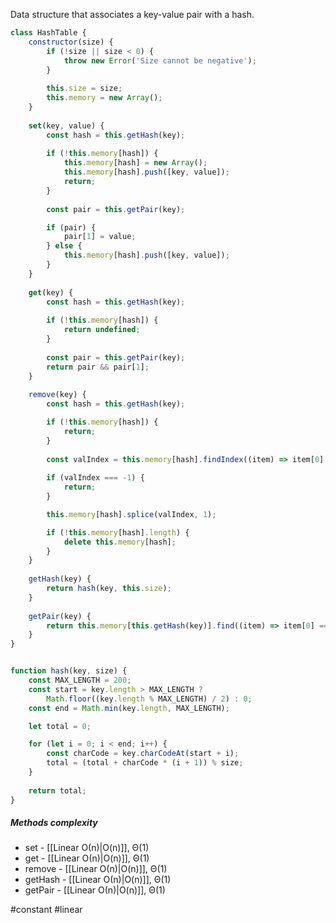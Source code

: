 Data structure that associates a key-value pair with a hash. 

```javascript
class HashTable {
	constructor(size) {
		if (!size || size < 0) {
			throw new Error('Size cannot be negative');
		}
		
		this.size = size;
		this.memory = new Array();
	}
	
	set(key, value) {
		const hash = this.getHash(key);
		
		if (!this.memory[hash]) {
			this.memory[hash] = new Array();
			this.memory[hash].push([key, value]);
			return;
		}
		
		const pair = this.getPair(key);

		if (pair) {
			pair[1] = value;
		} else {
			this.memory[hash].push([key, value]);
		}
	}
	
	get(key) {
		const hash = this.getHash(key);
	
		if (!this.memory[hash]) {
			return undefined;
		}
	
		const pair = this.getPair(key);
		return pair && pair[1];
	}
	
	remove(key) {
		const hash = this.getHash(key);

		if (!this.memory[hash]) {
			return;
		}
		
		const valIndex = this.memory[hash].findIndex((item) => item[0] === key);
		
		if (valIndex === -1) {
			return;
		}

		this.memory[hash].splice(valIndex, 1);

		if (!this.memory[hash].length) {
			delete this.memory[hash];
		}
	}
	
	getHash(key) {
		return hash(key, this.size);
	}
	
	getPair(key) {
		return this.memory[this.getHash(key)].find((item) => item[0] === key);
	}
}


function hash(key, size) {
	const MAX_LENGTH = 200;
	const start = key.length > MAX_LENGTH ?
		Math.floor((key.length % MAX_LENGTH) / 2) : 0;
	const end = Math.min(key.length, MAX_LENGTH);

	let total = 0;

	for (let i = 0; i < end; i++) {
		const charCode = key.charCodeAt(start + i);
		total = (total + charCode * (i + 1)) % size;
	}
	
	return total;
}
```

##### Methods complexity
- set - [[Linear О(n)|O(n)]], Θ(1)
- get - [[Linear О(n)|O(n)]], Θ(1)
- remove - [[Linear О(n)|O(n)]], Θ(1)
- getHash - [[Linear О(n)|O(n)]], Θ(1)
- getPair - [[Linear О(n)|O(n)]], Θ(1)

#constant #linear 